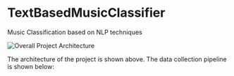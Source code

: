 # TextBasedMusicClassifier
Music Classification based on NLP techniques

![Overall Project Architecture](https://i.imgur.com/rDyaQoy.png)

The architecture of the project is shown above. The data collection pipeline is shown below:

